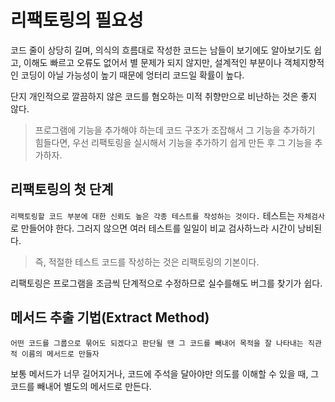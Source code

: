 # 리팩토링의 필요성

코드 줄이 상당히 길며, 의식의 흐름대로 작성한 코드는 남들이 보기에도 알아보기도 쉽고, 이해도 빠르고 오류도 없어서 별 문제가 되지 않지만,
설계적인 부분이나 객체지향적인 코딩이 아닐 가능성이 높기 때문에 엉터리 코드일 확률이 높다.

단지 개인적으로 깔끔하지 않은 코드를 혐오하는 미적 취향만으로 비난하는 것은 좋지 않다.

> 프로그램에 기능을 추가해야 하는데 코드 구조가 조잡해서 그 기능을 추가하기 힘들다면, 우선 리팩토링을 실시해서 기능을 추가하기 쉽게 만든 후 그 기능을 추가하자.

## 리팩토링의 첫 단계

`리팩토링할 코드 부분에 대한 신뢰도 높은 각종 테스트를 작성하는 것이다.` 테스트는 `자체검사`로 만들어야 한다. 그러지 않으면 여러 테스트를
일일이 비교 검사하느라 시간이 낭비된다.

> 즉, 적절한 테스트 코드를 작성하는 것은 리팩토링의 기본이다.

리팩토링은 프로그램을 조금씩 단계적으로 수정하므로 실수를해도 버그를 찾기가 쉽다.

## 메서드 추출 기법(Extract Method)

`어떤 코드를 그룹으로 묶어도 되겠다고 판단될 땐 그 코드를 빼내어 목적을 잘 나타내는 직관적 이름의 메서드로 만들자`

보통 메서드가 너무 길어지거나, 코드에 주석을 달아야만 의도를 이해할 수 있을 때, 그 코드를 빼내어 별도의 메서드로 만든다.
